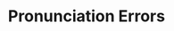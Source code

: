 ---
title: "Pronunciation Errors"

categories: ['']

tags: ['Pronunciation', 'Errors']

arabic: ['أخطاء النطق']

publishers: ['هشام البطايحي']

types: "word"

slug: ""
---